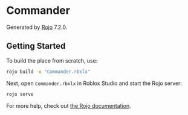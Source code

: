 # Commander
Generated by [Rojo](https://github.com/rojo-rbx/rojo) 7.2.0.

## Getting Started
To build the place from scratch, use:

```bash
rojo build -o "Commander.rbxlx"
```

Next, open `Commander.rbxlx` in Roblox Studio and start the Rojo server:

```bash
rojo serve
```

For more help, check out [the Rojo documentation](https://rojo.space/docs).